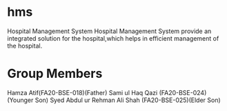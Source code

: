 # hms
Hospital Management System
Hospital Management System provide an integrated solution for the hospital,which helps in efficient management of the hospital.
# Group Members
Hamza Atif(FA20-BSE-018)(Father)
Sami ul Haq Qazi (FA20-BSE-024)(Younger Son)
Syed Abdul ur Rehman Ali Shah (FA20-BSE-025)(Elder Son)
